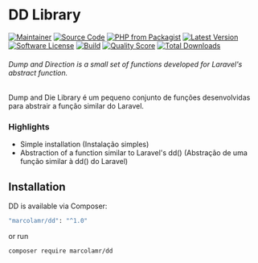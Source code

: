 # DD Library

[![Maintainer](http://img.shields.io/badge/maintainer-@marcolamr-blue.svg?style=flat-square)](https://github.com/marcolamr)
[![Source Code](http://img.shields.io/badge/source-marcolamr/dd-blue.svg?style=flat-square)](https://github.com/marcolamr/dd)
[![PHP from Packagist](https://img.shields.io/packagist/php-v/marcolamr/dd.svg?style=flat-square)](https://packagist.org/packages/marcolamr/dd)
[![Latest Version](https://img.shields.io/github/release/marcolamr/dd.svg?style=flat-square)](https://github.com/marcolamr/dd/releases)
[![Software License](https://img.shields.io/badge/license-MIT-brightgreen.svg?style=flat-square)](LICENSE)
[![Build](https://img.shields.io/scrutinizer/build/g/marcolamr/dd.svg?style=flat-square)](https://scrutinizer-ci.com/g/marcolamr/dd)
[![Quality Score](https://img.shields.io/scrutinizer/g/marcolamr/dd.svg?style=flat-square)](https://scrutinizer-ci.com/g/marcolamr/dd)
[![Total Downloads](https://img.shields.io/packagist/dt/marcolamr/dd.svg?style=flat-square)](https://packagist.org/packages/marcolamr/dd)

###### Dump and Direction is a small set of functions developed for Laravel's abstract function.

Dump and Die Library é um pequeno conjunto de funções desenvolvidas para abstrair a função similar do Laravel.

### Highlights

- Simple installation (Instalação simples)
- Abstraction of a function similar to Laravel's dd() (Abstração de uma função similar à dd() do Laravel)

## Installation

DD is available via Composer:

```bash
"marcolamr/dd": "^1.0"
```

or run

```bash
composer require marcolamr/dd
```

